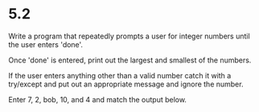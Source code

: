 # 5.2 

Write a program that repeatedly prompts a user for integer numbers until the user enters 'done'. 

Once 'done' is entered, print out the largest and smallest of the numbers. 

If the user enters anything other than a valid number catch it with a try/except and put out an appropriate message and ignore the number. 

Enter 7, 2, bob, 10, and 4 and match the output below.